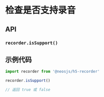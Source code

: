 # 检查是否支持录音 <BadgeTip text="同步" type="blue"></BadgeTip>

## API
### `recorder.isSupport()`
### 

## 示例代码
```js
import recorder from '@neosjs/h5-recorder'

recorder.isSupport()

// 返回 true 或 false
```

